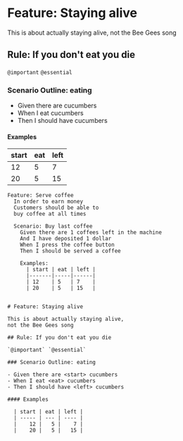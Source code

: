 # Feature: Staying alive

This is about actually staying alive,
not the Bee Gees song

## Rule: If you don't eat you die

`@important` `@essential`

### Scenario Outline: eating

- Given there are <start> cucumbers
- When I eat <eat> cucumbers
- Then I should have <left> cucumbers

#### Examples

| start | eat | left |
| ----- | --- | ---- |
| 12    | 5   | 7    |
| 20    | 5   | 15   |

```Cucumber
Feature: Serve coffee
  In order to earn money
  Customers should be able to
  buy coffee at all times

  Scenario: Buy last coffee
    Given there are 1 coffees left in the machine
    And I have deposited 1 dollar
    When I press the coffee button
    Then I should be served a coffee

    Examples:
      | start | eat | left |
      |-------|-----|------|
      | 12    | 5   | 7    |
      | 20    | 5   | 15   |


# Feature: Staying alive

This is about actually staying alive,
not the Bee Gees song

## Rule: If you don't eat you die

`@important` `@essential`

### Scenario Outline: eating

- Given there are <start> cucumbers
- When I eat <eat> cucumbers
- Then I should have <left> cucumbers

#### Examples

  | start | eat | left |
  | ----- | --- | ---- |
  |    12 |   5 |    7 |
  |    20 |   5 |   15 |

```
